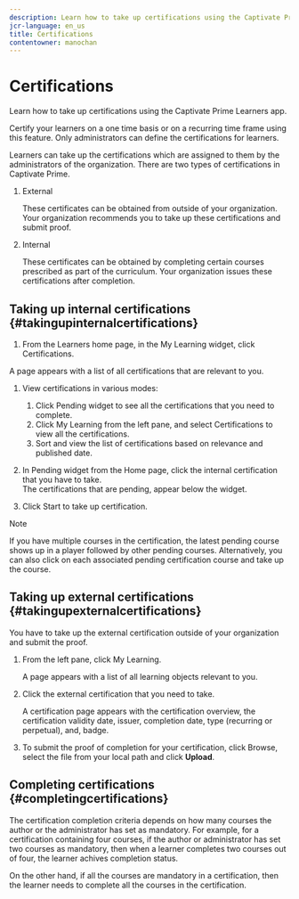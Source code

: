```yaml
---
description: Learn how to take up certifications using the Captivate Prime Learners app.
jcr-language: en_us
title: Certifications
contentowner: manochan
---
```



# Certifications

Learn how to take up certifications using the Captivate Prime Learners app.

Certify your learners on a one time basis or on a recurring time frame using this feature. Only administrators can define the certifications for learners.

Learners can take up the certifications which are assigned to them by the administrators of the organization. There are two types of certifications in Captivate Prime.

1. External  

   These certificates can be obtained from outside of your organization. Your organization recommends you to take up these certifications and submit proof.

1. Internal  

   These certificates can be obtained by completing certain courses prescribed as part of the curriculum. Your organization issues these certifications after completion.

## Taking up internal certifications {#takingupinternalcertifications}

1. From the Learners home page, in the My Learning widget, click Certifications.

A page appears with a list of all certifications that are relevant to you. 

1. View certifications in various modes:

   1. Click Pending widget to see all the certifications that you need to complete.
   1. Click My Learning from the left pane, and select Certifications to view all the certifications.  
   1. Sort and view the list of certifications based on relevance and published date.

1. In Pending widget from the Home page, click the internal certification that you have to take.  
   The certifications that are pending, appear below the widget.  

1. Click Start to take up certification.

>[!NOTE]
>
>If you have multiple courses in the certification, the latest pending course shows up in a player followed by other pending courses. Alternatively, you can also click on each associated pending certification course and take up the course.

## Taking up external certifications {#takingupexternalcertifications}

You have to take up the external certification outside of your organization and submit the proof.

1. From the left pane, click My Learning.  

   A page appears with a list of all learning objects relevant to you.

1. Click the external certification that you need to take.  

   A certification page appears with the certification overview, the certification validity date, issuer, completion date, type (recurring or perpetual), and, badge.

1. To submit the proof of completion for your certification, click Browse, select the file from your local path and click **Upload**.

## Completing certifications {#completingcertifications}

The certification completion criteria depends on how many courses the author or the administrator has set as mandatory. For example, for a certification containing four courses, if the author or administrator has set two courses as mandatory, then when a learner completes two courses out of four, the learner achives completion status.

On the other hand, if all the courses are mandatory in a certification, then the learner needs to complete all the courses in the certification.
